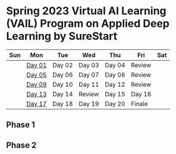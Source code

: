 # Spring 2023 Virtual AI Learning (VAIL) Program on Applied Deep Learning by SureStart 

| Sun | Mon | Tue | Wed| Thu | Fri | Sat|
|-   |-     | --  |-   |-    | -   | -  |
|  | [Day 01](https://github.com/MySureStart/Spring_2023_VAIL/tree/main/Day_01/) | Day 02 | Day 03 | Day 04 | Review | |
|  | [Day 05](https://github.com/MySureStart/Spring_2023_VAIL/tree/main/Day_05/) | Day 06 | Day 07 | Day 08 | Review | |
|  | [Day 09](https://github.com/MySureStart/Spring_2023_VAIL/tree/main/Day_09/) | Day 10 | Day 11 | Day 12 | Review | |
|  | [Day 13](https://github.com/MySureStart/Spring_2023_VAIL/tree/main/Day_13/) | Day 14 | Review | Day 15 | Day 16 | |
|  | [Day 17](https://github.com/MySureStart/Spring_2023_VAIL/tree/main/Day_17/) | Day 18 | Day 19 | Day 20 | Finale | |

## Phase 1

## Phase 2
